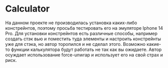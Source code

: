 # Calculator

На данном проекте не производилась установка каких-либо констрейнтов, поэтому просьба тестировать его на эмуляторе Iphone 14 Pro.
Для установки констрейнтов есть различные способы, например создать стэк вью и поместить туда элементы и настроить констрейнты уже для стэка, но автор торопился и не сделал этого.
Возможно какие-то функции калькулятора будут работать не так как вы ожидаете.
Автор осуждает использование force-unwrap и использует его на свой страх и риск.
